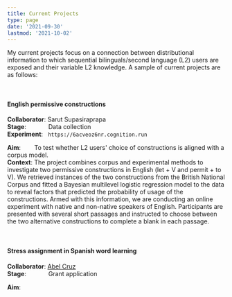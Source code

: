 ```yaml
---
title: Current Projects
type: page
date: '2021-09-30'
lastmod: '2021-10-02'
---
```


My current projects focus on a connection between distributional information to which sequential bilinguals/second language (L2) users are exposed and their variable L2 knowledge. A sample of current projects are as follows:

&nbsp;

#### English permissive constructions
**Collaborator**: Sarut Supasiraprapa               <br>
**Stage**:             Data collection              <br>
**Experiment**:   `https://6acveoz6nr.cognition.run`

**Aim**:        To test whether L2 users' choice of constructions is aligned with a corpus model.        <br>
**Context**: The project combines corpus and experimental methods to investigate two permissive constructions in English (let + V and permit + to V). We retrieved instances of the two constructions from the British National Corpus and fitted a Bayesian multilevel logistic regression model to the data to reveal factors that predicted the probability of usage of the constructions. Armed with this information, we are conducting an online experiment with native and non-native speakers of English. Participants are presented with several short passages and instructed to choose between the two alternative constructions to complete a blank in each passage. 

&nbsp;

#### Stress assignment in Spanish word learning
**Collaborator**: [Abel Cruz](https://www.scu.edu/modernlanguages/faculty--staff/abel-cruz-flores/)     <br>
**Stage**:             Grant application <br>

**Aim**:
